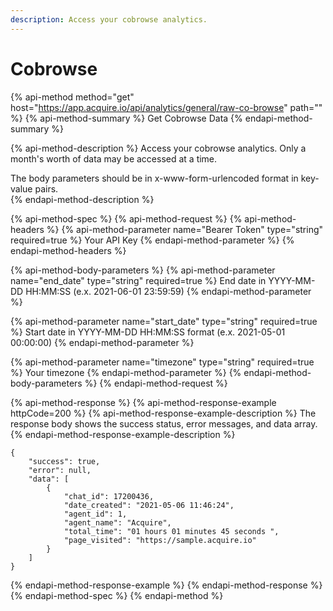 ```yaml
---
description: Access your cobrowse analytics.
---
```


# Cobrowse

{% api-method method="get" host="https://app.acquire.io/api/analytics/general/raw-co-browse" path="" %}
{% api-method-summary %}
Get Cobrowse Data
{% endapi-method-summary %}

{% api-method-description %}
Access your cobrowse analytics. Only a month's worth of data may be accessed at a time.  
  
The body parameters should be in x-www-form-urlencoded format in key-value pairs.  
{% endapi-method-description %}

{% api-method-spec %}
{% api-method-request %}
{% api-method-headers %}
{% api-method-parameter name="Bearer Token" type="string" required=true %}
Your API Key
{% endapi-method-parameter %}
{% endapi-method-headers %}

{% api-method-body-parameters %}
{% api-method-parameter name="end\_date" type="string" required=true %}
End date in YYYY-MM-DD HH:MM:SS \(e.x. 2021-06-01 23:59:59\)
{% endapi-method-parameter %}

{% api-method-parameter name="start\_date" type="string" required=true %}
Start date in YYYY-MM-DD HH:MM:SS format \(e.x. 2021-05-01 00:00:00\)
{% endapi-method-parameter %}

{% api-method-parameter name="timezone" type="string" required=true %}
Your timezone
{% endapi-method-parameter %}
{% endapi-method-body-parameters %}
{% endapi-method-request %}

{% api-method-response %}
{% api-method-response-example httpCode=200 %}
{% api-method-response-example-description %}
The response body shows the success status, error messages, and data array. 
{% endapi-method-response-example-description %}

```
{
    "success": true,
    "error": null,
    "data": [
        {
            "chat_id": 17200436,
            "date_created": "2021-05-06 11:46:24",
            "agent_id": 1,
            "agent_name": "Acquire",
            "total_time": "01 hours 01 minutes 45 seconds ",
            "page_visited": "https://sample.acquire.io"
        }
    ]
}
```
{% endapi-method-response-example %}
{% endapi-method-response %}
{% endapi-method-spec %}
{% endapi-method %}

